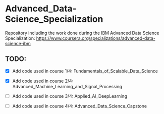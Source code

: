 # Advanced_Data-Science_Specialization
Repository including the work done during the IBM Advanced Data Science Specialization: https://www.coursera.org/specializations/advanced-data-science-ibm
                                                                          
## TODO:

- [x] Add code used in course 1/4: Fundamentals_of_Scalable_Data_Science 

- [x] Add code used in course 2/4: Advanced_Machine_Learning_and_Signal_Processing

- [ ] Add code used in course 3/4: Applied_AI_DeepLearning

- [ ] Add code used in course 4/4: Advanced_Data_Science_Capstone
